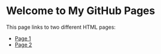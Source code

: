 # Welcome to My GitHub Pages

This page links to two different HTML pages:

* [Page 1](page1/)
* [Page 2](page2/)
